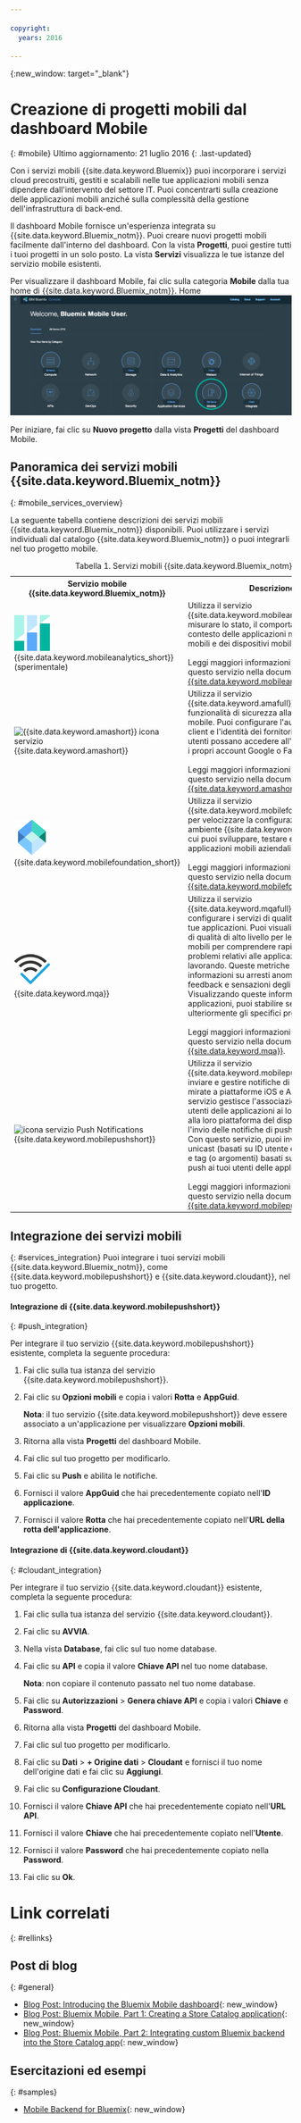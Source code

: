 ```yaml
---

copyright:
  years: 2016

---
```

{:new_window: target="_blank"}

# Creazione di progetti mobili dal dashboard Mobile
{: #mobile}
Ultimo aggiornamento: 21 luglio 2016
{: .last-updated} 

Con i servizi mobili {{site.data.keyword.Bluemix}} puoi incorporare i servizi cloud precostruiti, gestiti e scalabili nelle tue applicazioni mobili senza dipendere dall'intervento del settore IT. Puoi concentrarti sulla creazione delle applicazioni mobili anziché sulla complessità della gestione dell'infrastruttura
  di back-end.

Il dashboard Mobile fornisce un'esperienza integrata su {{site.data.keyword.Bluemix_notm}}. Puoi creare nuovi progetti mobili facilmente dall'interno del dashboard. Con la vista **Progetti**, puoi gestire tutti i tuoi progetti in un solo posto. La vista **Servizi** visualizza le tue istanze del servizio mobile esistenti.

Per visualizzare il dashboard Mobile, fai clic sulla categoria **Mobile** dalla tua home di {{site.data.keyword.Bluemix_notm}}.
Home <img src="images/mobile_dashboard.jpg" alt="{{site.data.keyword.Bluemix_notm}} ">

Per iniziare, fai clic su **Nuovo progetto** dalla vista **Progetti** del dashboard Mobile.

## Panoramica dei servizi mobili {{site.data.keyword.Bluemix_notm}}
{: #mobile_services_overview}

La seguente tabella contiene descrizioni dei servizi mobili {{site.data.keyword.Bluemix_notm}} disponibili. Puoi utilizzare i servizi individuali dal catalogo {{site.data.keyword.Bluemix_notm}} o puoi integrarli nel tuo progetto mobile.

<table summary="Questa tabella descrive i servizi mobili {{site.data.keyword.Bluemix_notm}} e fornisce link alla documentazione del servizio">
<caption>Tabella 1. Servizi mobili {{site.data.keyword.Bluemix_notm}}</caption>
<th>Servizio mobile {{site.data.keyword.Bluemix_notm}}</th>
<th>Descrizione</th>
<tr>
<td> <img src="images/mobile_analytics_icon.png" alt="{{site.data.keyword.mobileanalytics_short}}icona"><br/>{{site.data.keyword.mobileanalytics_short}} (sperimentale)</td>
<td valign="top">Utilizza il servizio {{site.data.keyword.mobileanalytics_full}} per misurare lo stato, il comportamento e in contesto delle applicazioni mobili, degli utenti mobili e dei dispositivi mobili.<br/><br/>
Leggi maggiori informazioni sull'utilizzo di questo servizio nella documentazione <a href="../services/mobileanalytics/index.html" alt="{{site.data.keyword.mobileanalytics_short}} link documentazione">{{site.data.keyword.mobileanalytics_short}}</a>.
</td>
</tr>
<tr>
<td><img src="images/catalog_icons-05.png" alt="{{site.data.keyword.amashort}} icona servizio"><br/>{{site.data.keyword.amashort}}</td>
<td valign="top">Utilizza il servizio {{site.data.keyword.amafull}} per aggiungere funzionalità di sicurezza alla tua applicazione mobile. Puoi configurare l'autenticazione client e l'identità dei fornitori in modo che gli utenti possano accedere all'applicazione con i propri account Google o Facebook.<br/><br/>
Leggi maggiori informazioni sull'utilizzo di questo servizio nella documentazione <a href="../services/mobileaccess/index.html" alt="{{site.data.keyword.amashort}} link documentazione">{{site.data.keyword.amashort}}</a>.</td>
</tr>
<tr>
<td><img src="images/MFPFoundation_icon.png" alt="{{site.data.keyword.mobilefoundation_short}} icona servizio"><br/> {{site.data.keyword.mobilefoundation_short}}</td>
<td valign="top">Utilizza il servizio {{site.data.keyword.mobilefoundation_long}} per velocizzare la configurazione di un ambiente {{site.data.keyword.mfp_full}} da cui puoi sviluppare, testare e operare applicazioni mobili aziendali.<br/><br/>
Leggi maggiori informazioni sull'utilizzo di questo servizio nella documentazione <a href="../services/mobilefoundation/index.html" alt="{{site.data.keyword.mobilefoundation_short}} link documentazione">{{site.data.keyword.mobilefoundation_short}}</a>.</td>
</tr>
<tr>
<td><img src="images/mqa_icon.png" alt="{{site.data.keyword.mqa}} icona servizio"><br/>{{site.data.keyword.mqa}}</td>
<td valign="top">Utilizza il servizio {{site.data.keyword.mqafull}} per scoprire e configurare i servizi di qualità mobili per le tue applicazioni. Puoi visualizzare le metriche di qualità di alto livello per le applicazioni mobili per comprendere rapidamente i problemi relativi alle applicazioni su cui stai lavorando. Queste metriche includono informazioni su arresti anomali, bug, feedback e sensazioni degli utenti. Visualizzando queste informazioni per le applicazioni, puoi stabilire se analizzare ulteriormente gli specifici problemi.<br/><br/>
Leggi maggiori informazioni sull'utilizzo di questo servizio nella documentazione <a href="../services/MobileQualityAssurance/index.html" alt="{{site.data.keyword.mqa}} link documentazione">{{site.data.keyword.mqa}}</a>.</td>
</tr>
<tr>
<td><img src="images/catalog_icons-09.png" alt="icona servizio Push Notifications"><br/>{{site.data.keyword.mobilepushshort}}</td>
<td valign="top">Utilizza il servizio {{site.data.keyword.mobilepushfull}} per inviare e gestire notifiche di push mobili mirate a piattaforme iOS e Android. Questo servizio gestisce l'associazione dei tuoi utenti delle applicazioni ai loro dispositivi e alla loro piattaforma del dispositivo e gestisce l'invio delle notifiche di push ai dispositivi. Con questo servizio, puoi inviare broadcast, unicast (basati su ID utente e ID dispositivo) e tag (o argomenti) basati sulle notifiche di push ai tuoi utenti delle applicazioni mobili.<br/><br/>
Leggi maggiori informazioni sull'utilizzo di questo servizio nella documentazione <a href="../services/mobilepush/index.html" alt="{{site.data.keyword.mobilepushshort}} link documentazione">{{site.data.keyword.mobilepushshort}}</a>.</td>
</table>

## Integrazione dei servizi mobili
{: #services_integration}
Puoi integrare i tuoi servizi mobili {{site.data.keyword.Bluemix_notm}}, come {{site.data.keyword.mobilepushshort}} e {{site.data.keyword.cloudant}}, nel tuo progetto.

#### Integrazione di {{site.data.keyword.mobilepushshort}}
{: #push_integration}

Per integrare il tuo servizio {{site.data.keyword.mobilepushshort}} esistente, completa la seguente procedura:

1. Fai clic sulla tua istanza del servizio {{site.data.keyword.mobilepushshort}}.
2. Fai clic su **Opzioni mobili** e copia i valori **Rotta** e **AppGuid**.

   **Nota**: il tuo servizio {{site.data.keyword.mobilepushshort}} deve essere associato a un'applicazione per visualizzare **Opzioni mobili**.

3. Ritorna alla vista **Progetti** del dashboard Mobile.
4. Fai clic sul tuo progetto per modificarlo.
5. Fai clic su **Push** e abilita le notifiche.
6. Fornisci il valore **AppGuid** che hai precedentemente copiato nell'**ID applicazione**.
7. Fornisci il valore **Rotta** che hai precedentemente copiato nell'**URL della rotta dell'applicazione**.

#### Integrazione di {{site.data.keyword.cloudant}}
{: #cloudant_integration}

Per integrare il tuo servizio {{site.data.keyword.cloudant}} esistente, completa la seguente procedura:

1. Fai clic sulla tua istanza del servizio {{site.data.keyword.cloudant}}.
2. Fai clic su **AVVIA**.
3. Nella vista **Database**, fai clic sul tuo nome database.
4. Fai clic su **API** e copia il valore **Chiave API** nel tuo nome database.

   **Nota**: non copiare il contenuto passato nel tuo nome database.
   
5. Fai clic su **Autorizzazioni** > **Genera chiave API** e copia i valori **Chiave** e **Password**.
6. Ritorna alla vista **Progetti** del dashboard Mobile.
7. Fai clic sul tuo progetto per modificarlo.
8. Fai clic su **Dati** > **+ Origine dati** > **Cloudant** e fornisci il tuo nome dell'origine dati e fai clic su **Aggiungi**.
9. Fai clic su **Configurazione Cloudant**.
10. Fornisci il valore **Chiave API** che hai precedentemente copiato nell'**URL API**.
11. Fornisci il valore **Chiave** che hai precedentemente copiato nell'**Utente**.
12. Fornisci il valore **Password** che hai precedentemente copiato nella **Password**.
13. Fai clic su **Ok**.


# Link correlati
{: #rellinks}

<!-- links to internal services don't work
## {{site.data.keyword.Bluemix_notm}} Mobile services
{: #general}
* [Mobile Analytics (Experimental)](../services/mobileanalytics/index.html){: new_window}
* [Mobile Client Access](../services/mobileaccess/index.html){: new_window}
* [Mobile Foundation](../services/mobilefoundation/index.html){: new_window}
* [Mobile Quality Assurance)](../services/MobileQualityAssurance/index.html){: new_window}
* [Push Notifications](../services/mobilepush/index.html){: new_window}
-->

## Post di blog
{: #general}
* [Blog Post: Introducing the Bluemix Mobile dashboard](https://developer.ibm.com/bluemix/2016/07/08/new-bluemix-mobile-dashboard/){: new_window}
* [Blog Post: Bluemix Mobile, Part 1: Creating a Store Catalog application](https://developer.ibm.com/bluemix/2016/07/13/bluemix-mobile-creating-store-catalog-app-part1/){: new_window}
* [Blog Post: Bluemix Mobile, Part 2: Integrating custom Bluemix backend into the Store Catalog app](https://developer.ibm.com/bluemix/2016/07/14/bluemix-mobile-integrating-custom-backend-part2/){: new_window}
 
## Esercitazioni ed esempi
{: #samples}
* [Mobile Backend for Bluemix](https://github.com/ibm-bluemix-mobile-services/mobiledashboard-storecatalog-backend){: new_window}

